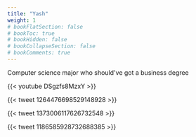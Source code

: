```yaml
---
title: "Yash"
weight: 1
# bookFlatSection: false
# bookToc: true
# bookHidden: false
# bookCollapseSection: false
# bookComments: true
---
```

Computer science major who should've got a business degree

{{< youtube DSgzfs8MzxY >}}

{{< tweet 1264476698529148928 >}}

{{< tweet 1373006117626732548 >}}

{{< tweet 1186585928732688385 >}}